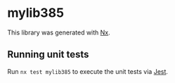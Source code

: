# mylib385

This library was generated with [Nx](https://nx.dev).

## Running unit tests

Run `nx test mylib385` to execute the unit tests via [Jest](https://jestjs.io).
